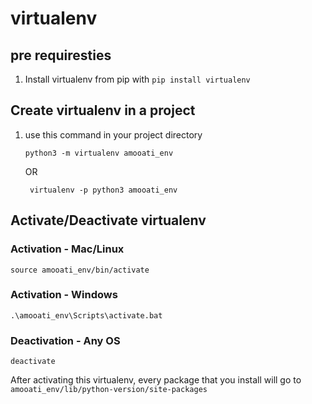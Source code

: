 # virtualenv

## pre requiresties
1. Install virtualenv from pip with `pip install virtualenv`

## Create virtualenv in a project
1. use this command in your project directory
   
   ```bashe
   python3 -m virtualenv amooati_env
   ```

   OR
   ```bashe
    virtualenv -p python3 amooati_env
   ```

## Activate/Deactivate virtualenv
### Activation - Mac/Linux
```bashe
source amooati_env/bin/activate
```
### Activation - Windows
```bashe
.\amooati_env\Scripts\activate.bat
```

### Deactivation - Any OS
```bashe
deactivate
```

After activating this virtualenv, every package that you install will go to `amooati_env/lib/python-version/site-packages`

